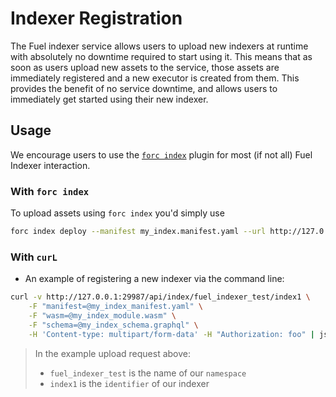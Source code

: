 # Indexer Registration

The Fuel indexer service allows users to upload new indexers at runtime with absolutely no downtime required to start using it. This means that as soon as users upload new assets to the service, those assets are immediately registered and a new executor is created from them. This provides the benefit of no service downtime, and allows users to immediately get started using their new indexer.

## Usage

We encourage users to use the [`forc index`](./../../plugins/forc-index.md) plugin for most (if not all) Fuel Indexer interaction.

### With `forc index`

To upload assets using `forc index` you'd simply use

```bash
forc index deploy --manifest my_index.manifest.yaml --url http://127.0.0.1:29987
```

### With `curL`

- An example of registering a new indexer via the command line:

```bash
curl -v http://127.0.0.1:29987/api/index/fuel_indexer_test/index1 \
    -F "manifest=@my_index_manifest.yaml" \
    -F "wasm=@my_index_module.wasm" \
    -F "schema=@my_index_schema.graphql" \
    -H 'Content-type: multipart/form-data' -H "Authorization: foo" | json_pp
```

> In the example upload request above:
>
> - `fuel_indexer_test` is the name of our `namespace`
> - `index1` is the `identifier` of our indexer
